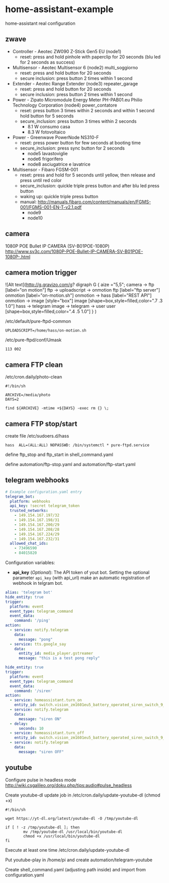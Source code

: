 # home-assistant-example
home-assistant real configuration

## zwave

* Controller - Aeotec ZW090 Z-Stick Gen5 EU (node1)
  - reset: press and hold pinhole with paperclip for 20 seconds (blu led for 2 seconds as success)
* Multisensor - Aeotec Multisensor 6 (node2) multi_soggiorno
  - reset: press and hold button for 20 seconds
  - secure inclusion: press button 2 times within 1 second
* Extender - Aeotec Range Extender (node3) repeater_garage
  - reset: press and hold button for 20 seconds
  - secure inclusion: press button 2 times within 1 second
* Power - Zipato Micromodule Energy Meter PH-PAB01.eu Philio Technology Corporation (node4) power_contatore
  - reset: press button 3 times within 2 seconds and within 1 second hold button for 5 seconds
  - secure_inclusion: press button 3 times within 2 seconds 
    - 8.1 W consumo casa
    - 8.3 W fotovoltaico
* Power - Greenwave PowerNode NS310-F 
  - reset: press power button for few seconds at booting time
  - secure_inclusion: press sync button for 2 seconds
    - node5 lavastoviglie
    - node6 frigorifero
    - node8 asciugatrice e lavatrice
* Multisensor - Fibaro FGSM-001
  - reset: press and hold for 5 seconds until yellow, then release and press until red color
  - secure_inclusion: quickle triple press button and after blu led press button
  - waking up: quickle triple press button
  - manual: http://manuals.fibaro.com/content/manuals/en/FGMS-001/FGMS-001-EN-T-v2.1.pdf
    - node9
    - node10

## camera

1080P POE Bullet IP CAMERA (SV-B01POE-1080P) http://www.sv3c.com/1080P-POE-Bullet-IP-CAMERA-SV-B01POE-1080P-.html


## camera motion trigger

![Alt text](http://g.gravizo.com/g?
  digraph G {
    aize ="5,5";
    camera -> ftp [label="on motion"]
    ftp -> uploadscript -> onmotion
    ftp [label="ftp server"]
    onmotion [label="on-motion.sh"]
    onmotion -> hass [label="REST API"]
    onmotion -> image [style="box"]
    image [shape=box,style=filled,color=".7 .3 1.0"]
    hass -> telegram
    image -> telegram -> user
    user [shape=box,style=filled,color=".4 .5 1.0"]
  }
)

/etc/default/pure-ftpd-common 
```
UPLOADSCRIPT=/home/hass/on-motion.sh
```

/etc/pure-ftpd/conf/Umask
```
113 002
```

## camera FTP clean

/etc/cron.daily/photo-clean
```
#!/bin/sh

ARCHIVE=/media/photo
DAYS=2

find ${ARCHIVE} -mtime +${DAYS} -exec rm {} \;

```

## camera FTP stop/start 

create file /etc/sudoers.d/hass
```
hass  ALL=(ALL:ALL) NOPASSWD: /bin/systemctl * pure-ftpd.service
```

define ftp_stop and ftp_start in shell_command.yaml

define automation/ftp-stop.yaml and automation/ftp-start.yaml


## telegram webhooks

```yaml
# Example configuration.yaml entry
telegram_bot:
  platform: webhooks
  api_key: !secret telegram_token
  trusted_networks:
    - 149.154.167.197/32
    - 149.154.167.198/31
    - 149.154.167.200/29
    - 149.154.167.208/28
    - 149.154.167.224/29
    - 149.154.167.232/31
  allowed_chat_ids:
    - 73496590
    - 84015820
```

Configuration variables:

- **api_key** (*Optional*): The API token of yout bot. Setting the optional
 parameter `api_key` (with api_url) make an automatic registration of webhook
in telgram bot.


```yaml
alias: 'telegram bot'
hide_entity: true
trigger:
  platform: event
  event_type: telegram_command
  event_data:
    command: '/ping'
action:
  - service: notify.telegram
    data:
      message: "pong"
  - service: tts.google_say 
    data:
      entity_id: media_player.gstreamer
      message: "this is a test pong reply"
```

```yaml
hide_entity: true
trigger:
  platform: event
  event_type: telegram_command
  event_data:
    command: '/siren'
action:
  - service: homeassistant.turn_on
    entity_id: switch.vision_zm1601eu5_battery_operated_siren_switch_9_0
  - service: notify.telegram
    data:
      message: "siren ON"
  - delay: 
      seconds: 10
  - service: homeassistant.turn_off
    entity_id: switch.vision_zm1601eu5_battery_operated_siren_switch_9_0
  - service: notify.telegram
    data:
      message: "siren OFF"
```

## youtube

Configure pulse in headless mode http://wiki.csgalileo.org/doku.php/tips:audio#pulse_headless

Create youtube-dl update job in /etc/cron.daily/update-youtube-dl (chmod +x)
```
#!/bin/sh

wget https://yt-dl.org/latest/youtube-dl -O /tmp/youtube-dl

if [ ! -z /tmp/youtube-dl ]; then
        mv /tmp/youtube-dl /usr/local/bin/youtube-dl
        chmod +x /usr/local/bin/youtube-dl
fi

```

Execute at least one time /etc/cron.daily/update-youtube-dl

Put youtube-play in /home/pi and create automation/telegram-youtube

Create shell_command.yaml (adjusting path inside) and import from configuration.yaml
